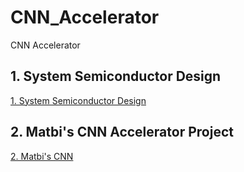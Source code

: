 # CNN_Accelerator
CNN Accelerator

## 1. System Semiconductor Design
[1. System Semiconductor Design](https://github.com/J-HanRyang/CNN_Accelerator/tree/main/System_Semi)

## 2. Matbi's CNN Accelerator Project
[2. Matbi's CNN](https://github.com/J-HanRyang/CNN_Accelerator/tree/main/Matbi's%20Project)
